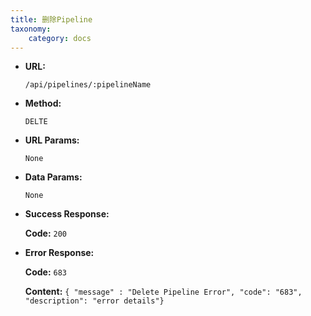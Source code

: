 ```yaml
---
title: 删除Pipeline
taxonomy:
    category: docs
---
```


* **URL:**

    `/api/pipelines/:pipelineName`

* **Method:**

    `DELTE`

* **URL Params:**

	`None`

* **Data Params:**

    `None`

* **Success Response:**

	**Code:** `200`

* **Error Response:**

	**Code:** `683`
  	
  	**Content:** `{ "message" : "Delete Pipeline Error", "code": "683", "description": "error details"}`